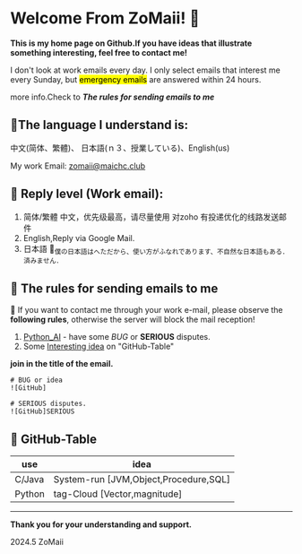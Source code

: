 # Welcome From ZoMaii! &#x1F973;

**This is my home page on Github.If you have ideas that illustrate something interesting, feel free to contact me!**

I don't look at work emails every day. I only select emails that interest me every Sunday, but <mark>emergency emails</mark> are answered within 24 hours.

more info.Check to ***The rules for sending emails to me***

## :speech_balloon:The language I understand is: 

中文(简体、繁體)、 日本語(ｎ３、授業している)、English(us)

My work Email: zomaii@maichc.club


## :incoming_envelope: Reply level (Work email):

1. 简体/繁體 中文，优先级最高，请尽量使用 对zoho 有投递优化的线路发送邮件
2. English,Reply via Google Mail.
3. 日本語 &#x1F914;<sub>僕の日本語はへただから、使い方がふなれであります、不自然な日本語もある．済みません．</sub>

## :page_with_curl: The rules for sending emails to me

&#x1F6D1; If you want to contact me through your work e-mail, please observe the **following rules**, otherwise the server will block the mail reception!
1. [Python_AI](https://github.com/ZoMaii/python_AI) - have some *BUG* or **SERIOUS** disputes.
2. Some <u>Interesting idea</u> on "GitHub-Table"

**join in the title of the email.**
```
# BUG or idea
![GitHub]

# SERIOUS disputes.
![GitHub]SERIOUS 
```

## &#x1F914; GitHub-Table
|use|idea|
|-|-|
|C/Java|System-run [JVM,Object,Procedure,SQL]|
|Python|tag-Cloud [Vector,magnitude]|

---
**Thank you for your understanding and support.**

2024.5
ZoMaii